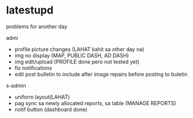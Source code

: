 # latestupd
problems for another day  

admi 
- profile picture changes  (LAHAT kahit sa other day na)
- img no display (MAP, PUBLIC DASH, AD DASH)
- img edit/upload (PROFILE done pero not tested yet)
- fix notifications
- edit post bulletin to include after image repairs before posting to buletin

s-admin
- uniform layout(LAHAT) 
- pag sync sa newly allocated reports, sa table (MANAGE REPORTS)
- notif button (dashboard done)
